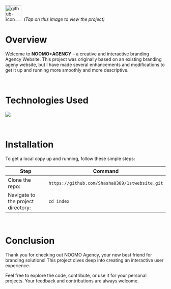 [<img src="./resources/github_icon.png" width="50px" alt="github-icon">](https://shasha0309.github.io/1stwebsite/)<em>&nbsp; (Tap on this image to view the project)</em></span>

# Overview

Welcome to **NOOMO+AGENCY** – a creative and interactive branding Agency Website. This project was originally based on an existing branding ageny website, but I have made several enhancements and modifications to get it up and running more smoothly and more descriptive.

<br>

# Technologies Used

<p>
  <a href="https://skillicons.dev">
    <img src="https://skillicons.dev/icons?i=html,css,js,git,github,vscode" />
  </a>
</p>

<br>

# Installation
To get a local copy up and running, follow these simple steps:

<table>
  <thead>
    <tr>
      <th>Step</th>
      <th>Command</th>
    </tr>
  </thead>
  <tbody>
    <tr>
      <td>Clone the repo:</td>
      <td><pre><code>https://github.com/Shasha0309/1stwebsite.git</code></pre></td>
    </tr>
    <tr>
      <td>Navigate to the project directory:</td>
      <td><pre><code>cd index</code></pre></td>
    </tr>
  </tbody>
</table>
<br>

# Conclusion

Thank you for checking out NOOMO Agency, your new best friend for branding solutions! This project dives deep into creating an interactive user experience. 

Feel free to explore the code, contribute, or use it for your personal projects. Your feedback and contributions are always welcome.
